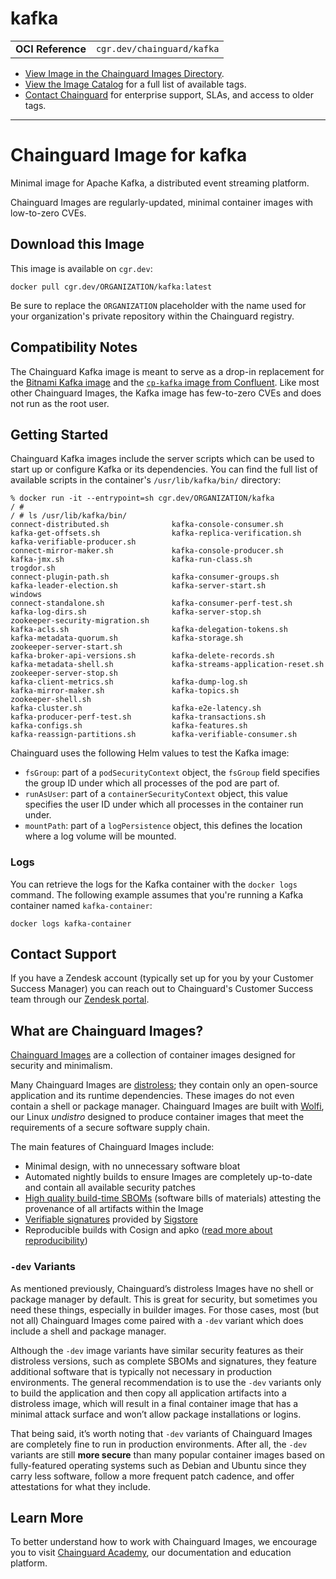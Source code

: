 <!--monopod:start-->
# kafka
| | |
| - | - |
| **OCI Reference** | `cgr.dev/chainguard/kafka` |


* [View Image in the Chainguard Images Directory](https://images.chainguard.dev/directory/image/kafka/overview).
* [View the Image Catalog](https://console.chainguard.dev/images/catalog) for a full list of available tags.
* [Contact Chainguard](https://www.chainguard.dev/chainguard-images) for enterprise support, SLAs, and access to older tags.

---
<!--monopod:end-->

<!--overview:start-->
# Chainguard Image for kafka

Minimal image for Apache Kafka, a distributed event streaming platform.

Chainguard Images are regularly-updated, minimal container images with low-to-zero CVEs.
<!--overview:end-->

<!--getting:start-->
## Download this Image
This image is available on `cgr.dev`:

```
docker pull cgr.dev/ORGANIZATION/kafka:latest
```

Be sure to replace the `ORGANIZATION` placeholder with the name used for your organization's private repository within the Chainguard registry.
<!--getting:end-->

<!--body:start-->
## Compatibility Notes

The Chainguard Kafka image is meant to serve as a drop-in replacement for the [Bitnami Kafka image](https://hub.docker.com/r/bitnami/kafka) and the [`cp-kafka` image from Confluent](https://hub.docker.com/r/confluentinc/cp-kafka/). Like most other Chainguard Images, the Kafka image has few-to-zero CVEs and does not run as the root user.

## Getting Started

Chainguard Kafka images include the server scripts which can be used to start up or configure Kafka or its dependencies. You can find the full list of available scripts in the container's `/usr/lib/kafka/bin/` directory:

```shell
% docker run -it --entrypoint=sh cgr.dev/ORGANIZATION/kafka
/ #
/ # ls /usr/lib/kafka/bin/
connect-distributed.sh          	kafka-console-consumer.sh       	kafka-get-offsets.sh            	kafka-replica-verification.sh   	kafka-verifiable-producer.sh
connect-mirror-maker.sh         	kafka-console-producer.sh       	kafka-jmx.sh                    	kafka-run-class.sh              	trogdor.sh
connect-plugin-path.sh          	kafka-consumer-groups.sh        	kafka-leader-election.sh        	kafka-server-start.sh           	windows
connect-standalone.sh           	kafka-consumer-perf-test.sh     	kafka-log-dirs.sh               	kafka-server-stop.sh            	zookeeper-security-migration.sh
kafka-acls.sh                   	kafka-delegation-tokens.sh      	kafka-metadata-quorum.sh        	kafka-storage.sh                	zookeeper-server-start.sh
kafka-broker-api-versions.sh    	kafka-delete-records.sh         	kafka-metadata-shell.sh         	kafka-streams-application-reset.sh  zookeeper-server-stop.sh
kafka-client-metrics.sh         	kafka-dump-log.sh               	kafka-mirror-maker.sh           	kafka-topics.sh                 	zookeeper-shell.sh
kafka-cluster.sh                	kafka-e2e-latency.sh            	kafka-producer-perf-test.sh     	kafka-transactions.sh
kafka-configs.sh                	kafka-features.sh               	kafka-reassign-partitions.sh    	kafka-verifiable-consumer.sh
```

Chainguard uses the following Helm values to test the Kafka image:

* `fsGroup`: part of a `podSecurityContext` object, the `fsGroup` field specifies the group ID under which all processes of the pod are part of.
* `runAsUser`: part of a `containerSecurityContext` object, this value specifies the user ID under which all processes in the container run under.
* `mountPath`: part of a `logPersistence` object, this defines the location where a log volume will be mounted.

### Logs

You can retrieve the logs for the Kafka container with the `docker logs` command. The following example assumes that you're running a Kafka container named `kafka-container`:

```shell
docker logs kafka-container
```

<!--body:end-->

## Contact Support

If you have a Zendesk account (typically set up for you by your Customer Success Manager) you can reach out to Chainguard's Customer Success team through our [Zendesk portal](https://support.chainguard.dev/hc/en-us).

## What are Chainguard Images?

[Chainguard Images](https://www.chainguard.dev/chainguard-images?utm_source=readmes) are a collection of container images designed for security and minimalism.

Many Chainguard Images are [distroless](https://edu.chainguard.dev/chainguard/chainguard-images/getting-started-distroless/); they contain only an open-source application and its runtime dependencies. These images do not even contain a shell or package manager. Chainguard Images are built with [Wolfi](https://edu.chainguard.dev/open-source/wolfi/overview), our Linux _undistro_ designed to produce container images that meet the requirements of a secure software supply chain.

The main features of Chainguard Images include:

* Minimal design, with no unnecessary software bloat
* Automated nightly builds to ensure Images are completely up-to-date and contain all available security patches
* [High quality build-time SBOMs](https://edu.chainguard.dev/chainguard/chainguard-images/working-with-images/retrieve-image-sboms/) (software bills of materials) attesting the provenance of all artifacts within the Image
* [Verifiable signatures](https://edu.chainguard.dev/chainguard/chainguard-images/working-with-images/retrieve-image-sboms/) provided by [Sigstore](https://edu.chainguard.dev/open-source/sigstore/cosign/an-introduction-to-cosign/)
* Reproducible builds with Cosign and apko ([read more about reproducibility](https://www.chainguard.dev/unchained/reproducing-chainguards-reproducible-image-builds))

### `-dev` Variants

As mentioned previously, Chainguard’s distroless Images have no shell or package manager by default. This is great for security, but sometimes you need these things, especially in builder images. For those cases, most (but not all) Chainguard Images come paired with a `-dev` variant which does include a shell and package manager.

Although the `-dev` image variants have similar security features as their distroless versions, such as complete SBOMs and signatures, they feature additional software that is typically not necessary in production environments. The general recommendation is to use the `-dev` variants only to build the application and then copy all application artifacts into a distroless image, which will result in a final container image that has a minimal attack surface and won’t allow package installations or logins.

That being said, it’s worth noting that `-dev` variants of Chainguard Images are completely fine to run in production environments. After all, the `-dev` variants are still **more secure** than many popular container images based on fully-featured operating systems such as Debian and Ubuntu since they carry less software, follow a more frequent patch cadence, and offer attestations for what they include.

## Learn More

To better understand how to work with Chainguard Images, we encourage you to visit [Chainguard Academy](https://edu.chainguard.dev/), our documentation and education platform.